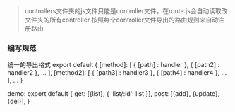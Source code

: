 > controllers文件夹的js文件只能是controller文件，在route.js会自动读取改文件夹的所有controller
  按照每个controller文件导出的路由规则来自动注册路由

### 编写规范
统一的导出格式 
export default {
	[method]: [
		{ [path] : handler },
		{ [path2] : handler2 },
		...
	],
	[method2]: [
		{ [path3] : handler3 },
		{ [path4] : handler4 },
		...
	],
	...
}

demo: 
export default {
	get: [{list}, { 'list/:id': list }],
	post: [{add}, {update}, {del}],
}